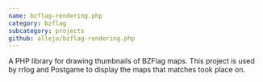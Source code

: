 ```yaml
---
name: bzflag-rendering.php
category: bzflag
subcategory: projects
github: allejo/bzflag-rendering.php
---
```


A PHP library for drawing thumbnails of BZFlag maps. This project is used by rrlog and Postgame to display the maps that matches took place on.
